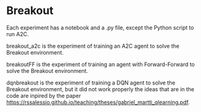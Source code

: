 # Breakout


Each experiment has a notebook and a .py file, except the Python script to run A2C.

breakout_a2c is the experiment of training an A2C agent to solve the Breakout environment.

breakoutFF is the experiment of training an agent with Forward-Forward to solve the Breakout environment.

dqnbreakout is the experiment of training a DQN agent to solve the Breakout environment, but it did not work properly the ideas that are in the code are inpired by the paper https://rssalessio.github.io/teaching/theses/gabriel_martti_qlearning.pdf.
